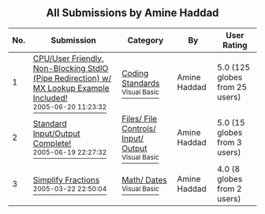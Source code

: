 ﻿<div align="center">

## All Submissions by Amine Haddad

</div>

No.  | Submission | Category | By   | User Rating
---- | ---------- | -------- | ---- | -----------
1 | [CPU/User Friendly, Non\-Blocking StdIO \(Pipe Redirection\) w/ MX Lookup Example Included\!<br /><sup>2005-06-20 11:23:32</sup>](https://github.com/Planet-Source-Code/amine-haddad-cpu-user-friendly-non-blocking-stdio-pipe-redirection-w-mx-lookup-example-inc__1-61262) | [Coding Standards<br /><sup>Visual Basic</sup>](../ByCategory/coding-standards__1-43.md) | Amine Haddad | 5.0 (125 globes from 25 users)
2 | [Standard Input/Output Complete\!<br /><sup>2005-06-19 22:27:32</sup>](https://github.com/Planet-Source-Code/amine-haddad-standard-input-output-complete__1-61249) | [Files/ File Controls/ Input/ Output<br /><sup>Visual Basic</sup>](../ByCategory/files-file-controls-input-output__1-3.md) | Amine Haddad | 5.0 (15 globes from 3 users)
3 | [Simplify Fractions<br /><sup>2005-03-22 22:50:04</sup>](https://github.com/Planet-Source-Code/amine-haddad-simplify-fractions__1-59593) | [Math/ Dates<br /><sup>Visual Basic</sup>](../ByCategory/math-dates__1-37.md) | Amine Haddad | 4.0 (8 globes from 2 users)

